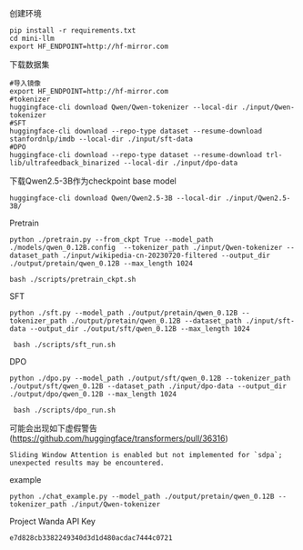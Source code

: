 创建环境

```
pip install -r requirements.txt
cd mini-llm
export HF_ENDPOINT=http://hf-mirror.com
```

下载数据集

```
#导入镜像
export HF_ENDPOINT=http://hf-mirror.com
#tokenizer
huggingface-cli download Qwen/Qwen-tokenizer --local-dir ./input/Qwen-tokenizer
#SFT
huggingface-cli download --repo-type dataset --resume-download stanfordnlp/imdb --local-dir ./input/sft-data 
#DPO
huggingface-cli download --repo-type dataset --resume-download trl-lib/ultrafeedback_binarized --local-dir ./input/dpo-data 
```

下载Qwen2.5-3B作为checkpoint base model

```
huggingface-cli download Qwen/Qwen2.5-3B --local-dir ./input/Qwen2.5-3B/
```

Pretrain

```
python ./pretrain.py --from_ckpt True --model_path ./models/qwen_0.12B.config  --tokenizer_path ./input/Qwen-tokenizer --dataset_path ./input/wikipedia-cn-20230720-filtered --output_dir ./output/pretain/qwen_0.12B --max_length 1024
```

```
bash ./scripts/pretrain_ckpt.sh 
```

SFT

```
python ./sft.py --model_path ./output/pretain/qwen_0.12B --tokenizer_path ./output/pretain/qwen_0.12B --dataset_path ./input/sft-data --output_dir ./output/sft/qwen_0.12B --max_length 1024 
```

```
 bash ./scripts/sft_run.sh 
```

DPO

```
python ./dpo.py --model_path ./output/sft/qwen_0.12B --tokenizer_path ./output/sft/qwen_0.12B --dataset_path ./input/dpo-data --output_dir ./output/dpo/qwen_0.12B --max_length 1024
```

```
 bash ./scripts/dpo_run.sh 
```

可能会出现如下虚假警告(https://github.com/huggingface/transformers/pull/36316)

```
Sliding Window Attention is enabled but not implemented for `sdpa`; unexpected results may be encountered.
```

example

```
python ./chat_example.py --model_path ./output/pretain/qwen_0.12B --tokenizer_path ./input/Qwen-tokenizer 
```

Project Wanda API Key

```
e7d828cb3382249340d3d1d480acdac7444c0721
```

